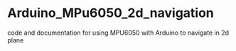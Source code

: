 # Arduino_MPu6050_2d_navigation
code and documentation for using MPU6050 with Arduino to navigate in 2d plane
